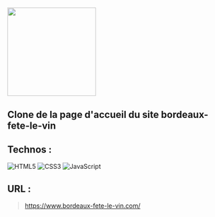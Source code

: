 # <img style="width: 200px;" src="./assets/logo.svg" />

## Clone de la page d'accueil du site bordeaux-fete-le-vin

## Technos :

![HTML5](https://img.shields.io/badge/html5-%23E34F26.svg?style=for-the-badge&logo=html5&logoColor=white)
![CSS3](https://img.shields.io/badge/css3-%231572B6.svg?style=for-the-badge&logo=css3&logoColor=white)
![JavaScript](https://img.shields.io/badge/javascript-%23323330.svg?style=for-the-badge&logo=javascript&logoColor=%23F7DF1E)

## URL :

> https://www.bordeaux-fete-le-vin.com/


